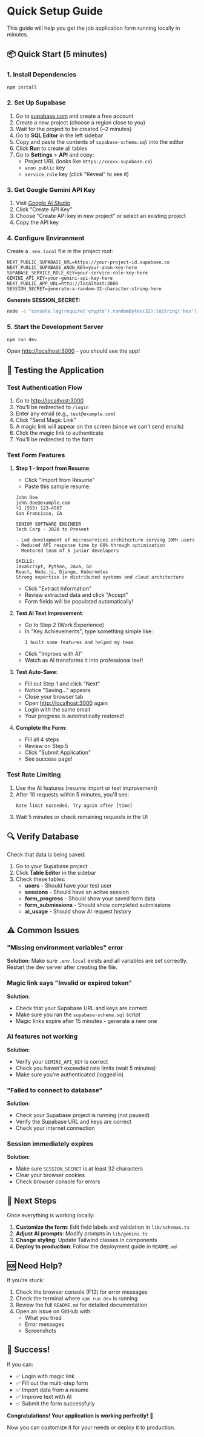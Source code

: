 # Quick Setup Guide

This guide will help you get the job application form running locally in minutes.

## 📦 Quick Start (5 minutes)

### 1. Install Dependencies

```bash
npm install
```

### 2. Set Up Supabase

1. Go to [supabase.com](https://supabase.com) and create a free account
2. Create a new project (choose a region close to you)
3. Wait for the project to be created (~2 minutes)
4. Go to **SQL Editor** in the left sidebar
5. Copy and paste the contents of `supabase-schema.sql` into the editor
6. Click **Run** to create all tables
7. Go to **Settings** > **API** and copy:
   - Project URL (looks like `https://xxxxx.supabase.co`)
   - `anon public` key
   - `service_role` key (click "Reveal" to see it)

### 3. Get Google Gemini API Key

1. Visit [Google AI Studio](https://makersuite.google.com/app/apikey)
2. Click "Create API Key"
3. Choose "Create API key in new project" or select an existing project
4. Copy the API key

### 4. Configure Environment

Create a `.env.local` file in the project root:

```env
NEXT_PUBLIC_SUPABASE_URL=https://your-project-id.supabase.co
NEXT_PUBLIC_SUPABASE_ANON_KEY=your-anon-key-here
SUPABASE_SERVICE_ROLE_KEY=your-service-role-key-here
GEMINI_API_KEY=your-gemini-api-key-here
NEXT_PUBLIC_APP_URL=http://localhost:3000
SESSION_SECRET=generate-a-random-32-character-string-here
```

**Generate SESSION_SECRET:**
```bash
node -e "console.log(require('crypto').randomBytes(32).toString('hex'))"
```

### 5. Start the Development Server

```bash
npm run dev
```

Open [http://localhost:3000](http://localhost:3000) - you should see the app!

## 🎯 Testing the Application

### Test Authentication Flow

1. Go to [http://localhost:3000](http://localhost:3000)
2. You'll be redirected to `/login`
3. Enter any email (e.g., `test@example.com`)
4. Click "Send Magic Link"
5. A magic link will appear on the screen (since we can't send emails)
6. Click the magic link to authenticate
7. You'll be redirected to the form

### Test Form Features

1. **Step 1 - Import from Resume**:
   - Click "Import from Resume"
   - Paste this sample resume:
   ```
   John Doe
   john.doe@example.com
   +1 (555) 123-4567
   San Francisco, CA

   SENIOR SOFTWARE ENGINEER
   Tech Corp - 2020 to Present

   - Led development of microservices architecture serving 10M+ users
   - Reduced API response time by 60% through optimization
   - Mentored team of 5 junior developers

   SKILLS:
   JavaScript, Python, Java, Go
   React, Node.js, Django, Kubernetes
   Strong expertise in distributed systems and cloud architecture
   ```
   - Click "Extract Information"
   - Review extracted data and click "Accept"
   - Form fields will be populated automatically!

2. **Test AI Text Improvement**:
   - Go to Step 2 (Work Experience)
   - In "Key Achievements", type something simple like:
     ```
     I built some features and helped my team
     ```
   - Click "Improve with AI"
   - Watch as AI transforms it into professional text!

3. **Test Auto-Save**:
   - Fill out Step 1 and click "Next"
   - Notice "Saving..." appears
   - Close your browser tab
   - Open [http://localhost:3000](http://localhost:3000) again
   - Login with the same email
   - Your progress is automatically restored!

4. **Complete the Form**:
   - Fill all 4 steps
   - Review on Step 5
   - Click "Submit Application"
   - See success page!

### Test Rate Limiting

1. Use the AI features (resume import or text improvement)
2. After 10 requests within 5 minutes, you'll see:
   ```
   Rate limit exceeded. Try again after [time]
   ```
3. Wait 5 minutes or check remaining requests in the UI

## 🔍 Verify Database

Check that data is being saved:

1. Go to your Supabase project
2. Click **Table Editor** in the sidebar
3. Check these tables:
   - **users** - Should have your test user
   - **sessions** - Should have an active session
   - **form_progress** - Should show your saved form data
   - **form_submissions** - Should show completed submissions
   - **ai_usage** - Should show AI request history

## ⚠️ Common Issues

### "Missing environment variables" error

**Solution**: Make sure `.env.local` exists and all variables are set correctly. Restart the dev server after creating the file.

### Magic link says "Invalid or expired token"

**Solution**: 
- Check that your Supabase URL and keys are correct
- Make sure you ran the `supabase-schema.sql` script
- Magic links expire after 15 minutes - generate a new one

### AI features not working

**Solution**:
- Verify your `GEMINI_API_KEY` is correct
- Check you haven't exceeded rate limits (wait 5 minutes)
- Make sure you're authenticated (logged in)

### "Failed to connect to database"

**Solution**:
- Check your Supabase project is running (not paused)
- Verify the Supabase URL and keys are correct
- Check your internet connection

### Session immediately expires

**Solution**:
- Make sure `SESSION_SECRET` is at least 32 characters
- Clear your browser cookies
- Check browser console for errors

## 📱 Next Steps

Once everything is working locally:

1. **Customize the form**: Edit field labels and validation in `lib/schemas.ts`
2. **Adjust AI prompts**: Modify prompts in `lib/gemini.ts`
3. **Change styling**: Update Tailwind classes in components
4. **Deploy to production**: Follow the deployment guide in `README.md`

## 🆘 Need Help?

If you're stuck:

1. Check the browser console (F12) for error messages
2. Check the terminal where `npm run dev` is running
3. Review the full `README.md` for detailed documentation
4. Open an issue on GitHub with:
   - What you tried
   - Error messages
   - Screenshots

## 🎉 Success!

If you can:
- ✅ Login with magic link
- ✅ Fill out the multi-step form
- ✅ Import data from a resume
- ✅ Improve text with AI
- ✅ Submit the form successfully

**Congratulations! Your application is working perfectly!** 🚀

Now you can customize it for your needs or deploy it to production.

